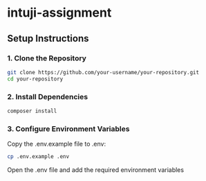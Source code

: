 # intuji-assignment

## Setup Instructions

### 1. Clone the Repository

```bash
git clone https://github.com/your-username/your-repository.git
cd your-repository
```
### 2. Install Dependencies

```bash
composer install
```
### 3. Configure Environment Variables
Copy the .env.example file to .env:

```bash
cp .env.example .env
```

Open the .env file and add the required environment variables
